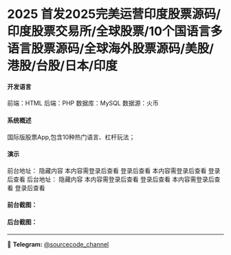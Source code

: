 # 2025 首发2025完美运营印度股票源码/印度股票交易所/全球股票/10个国语言多语言股票源码/全球海外股票源码/美股/港股/台股/日本/印度



#### 开发语言

前端：HTML
后端：PHP
数据库：MySQL
数据源：火币


#### 系统概述

国际版股票App,包含10种热门语言、杠杆玩法；


#### 演示

前台地址： 隐藏内容 本内容需登录后查看 登录后查看
本内容需登录后查看
登录后查看
后台地址： 隐藏内容 本内容需登录后查看 登录后查看
本内容需登录后查看
登录后查看


#### 前台截图：



#### 后台截图：


---
📢 **Telegram:** [@sourcecode_channel](https://t.me/sourcecode_channel)
